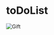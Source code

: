 # toDoList

![Gift](https://user-images.githubusercontent.com/112221780/188298214-f33574f0-3098-4c4c-a756-d79a6b3e31de.gif)
